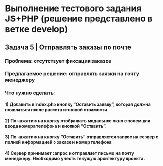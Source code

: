 # Выполнение тестового задания JS+PHP (решение представлено в ветке develop)
## Задача 5 | Отправлять заказы по почте
### Проблема: отсутствует фиксация заказов
### Предлагаемое решение: отправлять заявки на почту менеджеру
### Что нужно сделать:
#### 1) Добавить в index.php кнопку “Оставить заявку”, которая должна появляться после расчета итоговой стоимости
#### 2) По нажатию на кнопку отображать модальное окно с полем для ввода номера телефона и кнопкой “Оставить”.
#### 3) По нажатию на кнопку “Оставить” отправляется запрос на сервер с полной информацией о заказе и номер телефона
#### 4) Сервер принимает запрос и отправляет письмо на почту менеджеру. Необходимо учесть текущую архитектуру проекта.
